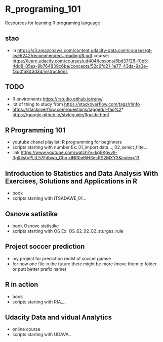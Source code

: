# R_programing_101

Resources for learning R programing language

## stao
* in https://s3.amazonaws.com/content.udacity-data.com/courses/gt-cse6242/recommended+reading/R.pdf course: https://learn.udacity.com/courses/ud404/lessons/6bd37f26-f0b5-4dd8-85ea-9b764839c6ba/concepts/52c6fd21-1e77-43da-9a3e-f3d0fa843d3d/instructions


## TODO
* R enviroments https://rstudio.github.io/renv/
* lot of thing to study from https://stackoverflow.com/tags/r/info
* https://stackoverflow.com/questions/tagged/r-faq%2* https://google.github.io/styleguide/Rguide.html

## R Programming 101
* youtube chanel playlist: R programming for beginners
* scripts starting with number Ex: 01_import data..., 02_select_filte...
* link https://www.youtube.com/watch?v=kg9Kgvv9-0g&list=PLtL57Fdbwb_Chn-dNR0qBjH3esKS2MXY3&index=13

## Introduction to Statistics and Data Analysis With Exercises, Solutions and Applications in R
* book 
* scripts starting with ITSADAWE_01...

## Osnove satistike 
* book Osnove statistike 
* scripts starting with OS Ex: OS_02_02_02_sturges_rule

## Project soccer prediction
* my project for prediction reulst of soccer gamse
* for now one file in the future there might be more (move them to folder or putt better prefix name)

## R in action
* book 
* scripts starting with RIA_...

## Udacity Data and vidual Analytics
* online course
* scripts starting with UDAVA..